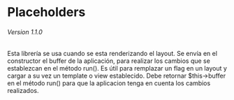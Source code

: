 # Placeholders
###### Version 1.1.0
Esta librería se usa cuando se esta renderizando el layout.
Se envía en el constructor el buffer de la aplicación, para realizar los cambios que se establezcan en el método run().
Es útil para remplazar un flag en un layout y cargar a su vez un template o view establecido.
Debe retornar $this->buffer en el método run() para que la aplicacion tenga en cuenta los cambios realizados.
